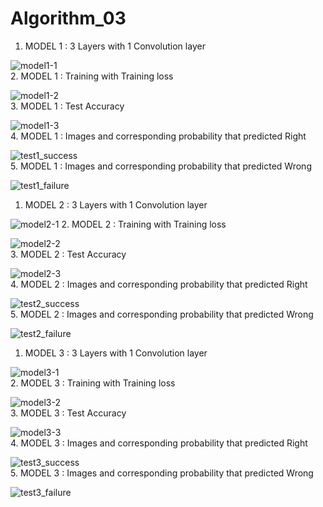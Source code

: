 # Algorithm_03

1. MODEL 1 : 3 Layers with 1 Convolution layer  
 
![model1-1](https://user-images.githubusercontent.com/56299516/83453940-5537ee80-a496-11ea-9f5a-a7af973b7364.PNG)    
2. MODEL 1 : Training with Training loss  

![model1-2](https://user-images.githubusercontent.com/56299516/83453933-5406c180-a496-11ea-90b4-ebe8d540750e.PNG)  
3. MODEL 1 : Test Accuracy  

![model1-3](https://user-images.githubusercontent.com/56299516/83453937-5537ee80-a496-11ea-9b86-93acb8baa82b.PNG)  
4. MODEL 1 : Images and corresponding probability that predicted Right  

![test1_success](https://user-images.githubusercontent.com/56299516/82995179-3bce1700-a03e-11ea-80a5-fb4536be6012.png)   
5. MODEL 1 : Images and corresponding probability that predicted Wrong  

![test1_failure](https://user-images.githubusercontent.com/56299516/82995768-fb22cd80-a03e-11ea-93a7-71e84830bb2c.png)  


1. MODEL 2 : 3 Layers with 1 Convolution layer  

![model2-1](https://user-images.githubusercontent.com/56299516/83453996-6a148200-a496-11ea-8cb1-d61bffc72159.PNG) 
2. MODEL 2 : Training with Training loss  
 
![model2-2](https://user-images.githubusercontent.com/56299516/83453989-68e35500-a496-11ea-8b46-dae7e651db4a.PNG)  
3. MODEL 2 : Test Accuracy  

![model2-3](https://user-images.githubusercontent.com/56299516/83453994-6a148200-a496-11ea-9f3f-d75276c67a2b.PNG)  
4. MODEL 2 : Images and corresponding probability that predicted Right  
 
![test2_success](https://user-images.githubusercontent.com/56299516/82996086-666c9f80-a03f-11ea-8c0d-7ce8bbebb53e.png)   
5. MODEL 2 : Images and corresponding probability that predicted Wrong  

![test2_failure](https://user-images.githubusercontent.com/56299516/82996084-65d40900-a03f-11ea-8eb1-1a036c45292a.png)  


1. MODEL 3 : 3 Layers with 1 Convolution layer  

![model3-1](https://user-images.githubusercontent.com/56299516/83454011-71d42680-a496-11ea-8c9d-cf1a747e5585.PNG)  
2. MODEL 3 : Training with Training loss  
 
![model3-2](https://user-images.githubusercontent.com/56299516/83454007-70a2f980-a496-11ea-8687-a7a9e0634bdd.PNG)  
3. MODEL 3 : Test Accuracy  

![model3-3](https://user-images.githubusercontent.com/56299516/83454009-71d42680-a496-11ea-9eb3-ce21b8273ab5.PNG)  
4. MODEL 3 : Images and corresponding probability that predicted Right  
  
![test3_success](https://user-images.githubusercontent.com/56299516/82996078-64a2dc00-a03f-11ea-8140-eeb7e4621a09.png)   
5. MODEL 3 : Images and corresponding probability that predicted Wrong  
 
![test3_failure](https://user-images.githubusercontent.com/56299516/82996088-666c9f80-a03f-11ea-94f2-dd0f711bd009.png)  


